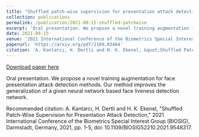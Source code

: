 ```yaml
---
title: "Shuffled patch-wise supervision for presentation attack detection"
collection: publications
permalink: /publication/2021-09-15-shuffled-patchwise
excerpt: 'Oral presentation. We propose a novel training augmentation for face presentation attack detection methods. Our method improves the generalization of a given neural network based face liveness detection network.'
date: 2021-09-15
venue: '2021 International Conference of the Biometrics Special Interest Group (BIOSIG)'
paperurl: 'https://arxiv.org/pdf/2109.03484'
citation: 'A. Kantarcı, H. Dertli and H. K. Ekenel, &quot;Shuffled Patch-Wise Supervision for Presentation Attack Detection,&quot; 2021 International Conference of the Biometrics Special Interest Group (BIOSIG), Darmstadt, Germany, 2021, pp. 1-5, doi: 10.1109/BIOSIG52210.2021.9548317.'
---
```


<a href='https://arxiv.org/pdf/2109.03484'>Download paper here</a>

Oral presentation. We propose a novel training augmentation for face presentation attack detection methods. Our method improves the generalization of a given neural network based face liveness detection network.

Recommended citation: A. Kantarcı, H. Dertli and H. K. Ekenel, "Shuffled Patch-Wise Supervision for Presentation Attack Detection," 2021 International Conference of the Biometrics Special Interest Group (BIOSIG), Darmstadt, Germany, 2021, pp. 1-5, doi: 10.1109/BIOSIG52210.2021.9548317.